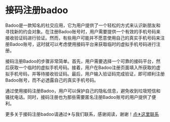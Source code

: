 # 接码注册badoo

Badoo是一款知名的社交应用，它为用户提供了一个轻松的方式来认识新朋友和寻找新的约会对象。在注册Badoo账号时，用户需要提供一个有效的手机号码来接收验证码进行验证。然而，有些用户可能并不愿意使用自己的真实手机号码来注册Badoo账号，这时就可以考虑使用接码平台来获取临时的虚拟手机号码进行注册。

接码注册Badoo的步骤非常简单。首先，用户需要选择一个可靠的接码平台，然后获取一个临时的虚拟手机号码。接着，用户在Badoo注册页面填入所获取的虚拟手机号码，并等待接收验证码。最后，用户输入验证码完成验证，即可顺利注册Badoo账号，而不必透露自己的真实手机号码。

通过使用接码注册Badoo，用户可以保护自己的隐私信息，避免收到垃圾短信和骚扰电话。同时，接码注册也为那些需要匿名注册Badoo账号的用户提供了便利。

更多关于接码注册badoo请通过✈与我们联系，感谢阅读，谢谢！[点✈这里联系](https://b.k02.cc)
